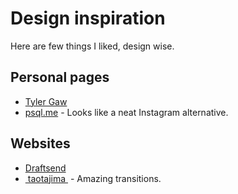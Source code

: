 # Design inspiration
Here are few things I liked, design wise.

## Personal pages
- [Tyler Gaw](https://tylergaw.com/)
- [psql.me](http://psql.me/) - Looks like a neat Instagram alternative.

## Websites
- [Draftsend](https://draftsend.com/)
- [ taotajima ](http://taotajima.jp/works/waxing-moon/) - Amazing transitions.